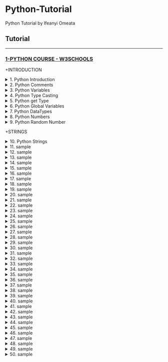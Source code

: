 # Python-Tutorial

Python Tutorial by Ifeanyi Omeata

## Tutorial

---

### [1-PYTHON COURSE - W3SCHOOLS](#)

+INTRODUCTION

<details>
  <summary>1. Python Introduction</summary>

Python is a popular programming language. It was created by Guido van Rossum, and released in 1991.

It is used for:

- web development (server-side),
- software development,
- mathematics,
- system scripting.

What can Python do?

- Python can be used on a server to create web applications.
- Python can be used alongside software to create workflows.
- Python can connect to database systems. It can also read and modify files.
- Python can be used to handle big data and perform complex mathematics.
- Python can be used for rapid prototyping, or for production-ready software development.

```py
print("Hello, World!")
```

```py
# Hello, World!
```

```py
x = "Python is awesome"
print(x)
```

```py
# Python is awesome
```

```py
x = "Python"
y = "is"
z = "awesome"
print(x, y, z)
```

```py
# Python is awesome
```

```py
x = "Python "
y = "is "
z = "awesome"
print(x + y + z)
```

In the print() function, when you try to combine a string and a number with the + operator, Python will give you an error.

```py
# Python is awesome
```

check Python version:

```bs
python --version
python -V
```

Run Python File:

```bs
python index.py
```

Run Python Shell:

```bs
python
```

```bs
Python 3.9.12 (main, Apr  5 2022, 01:53:17)
[Clang 12.0.0 ] :: Anaconda, Inc. on darwin
Type "help", "copyright", "credits" or "license" for more information.
>>> print("Hello")
Hello
>>> exit()
%
```

</details>

<details>
  <summary>2. Python Comments </summary>

- Python has commenting capability for the purpose of in-code documentation.
- Comments start with a #, and Python will render the rest of the line as a comment.
- Comments can be used to explain Python code.
- Comments can be used to make the code more readable.
- Comments can be used to prevent execution when testing code.
- Comments can be placed at the end of a line, and Python will ignore the rest of the line.
- A comment does not have to be text that explains the code, it can also be used to prevent Python from executing code.
- Python does not really have a syntax for multiline comments.
- To add a multiline comment you could insert a # for each line.
- Since Python will ignore string literals that are not assigned to a variable, you can add a multiline string (triple quotes) in your code, and place your comment inside it.

```py
#This is a comment.
print("Hello, World!")
```

```py
print("Hello, World!") #This is a comment
```

```py
#print("Hello, World!")
print("Cheers, Mate!")
```

```py
#This is a comment
#written in
#more than just one line
print("Hello, World!")
```

```py
"""
This is a comment
written in
more than just one line
"""
print("Hello, World!")
```

</details>

<details>
  <summary>3. Python Variables </summary>

- Python has no command for declaring a variable.
- A variable is created the moment you first assign a value to it.
- Variable names are case-sensitive.
- A variable can have a short name (like x and y) or a more descriptive name (age, carname, total\*volume).

Rules for Python variables:

- A variable name must start with a letter or the underscore character
- A variable name cannot start with a number
- A variable name can only contain alpha-numeric characters and underscores (A-z, 0-9, and \* )
- Variable names are case-sensitive (age, Age and AGE are three different variables)

Legal variable names:

```py
myvar = "John"
my_var = "John"
_my_var = "John"
myVar = "John"
MYVAR = "John"
myvar2 = "John"
```

- Camel Case = myVariableName
- Pascal Case = MyVariableName
- Snake Case = my_variable_name

```py
x = 5
y = "John"
print(x)
print(y)
```

```py
# 5
# John
```

```py
x = 4       # x is of type int
x = "Sally" # x is now of type str
print(x)
```

```py
# Sally
```

```py
a = 4
A = "Sally"
#A will not overwrite a
```

Many Values to Multiple Variables-
Python allows you to assign values to multiple variables in one line:

```py
x, y, z = "Orange", "Banana", "Cherry"
print(x)
print(y)
print(z)
```

```py
# Orange
# Banana
# Cherry
```

One Value to Multiple Variables-
And you can assign the same value to multiple variables in one line:

```py
x = y = z = "Orange"
print(x)
print(y)
print(z)
```

```py
# Orange
# Orange
# Orange
```

Unpack a Collection-
If you have a collection of values in a list, tuple etc.
Python allows you to extract the values into variables. This is called unpacking.

```py
fruits = ["apple", "banana", "cherry"]
x, y, z = fruits
print(x)
print(y)
print(z)
```

```py
# apple
# banana
# cherry
```

</details>

<details>
  <summary>4. Python Type Casting </summary>

If you want to specify the data type of a variable, this can be done with casting.

```py
x = str(3)    # x will be '3'
y = int(3)    # y will be 3
z = float(3)  # z will be 3.0

print(x)
print(y)
print(z)
```

```py
# 3
# 3
# 3.0
```

```py
x = int(1)   # x will be 1
y = int(2.8) # y will be 2
z = int("3") # z will be 3
```

```py
x = float(1)     # x will be 1.0
y = float(2.8)   # y will be 2.8
z = float("3")   # z will be 3.0
w = float("4.2") # w will be 4.2
```

```py
x = str("s1") # x will be 's1'
y = str(2)    # y will be '2'
z = str(3.0)  # z will be '3.0'
```

</details>

<details>
  <summary>5. Python get Type </summary>

You can get the data type of a variable with the type() function.

```py
x = 5
y = "John"
print(type(x))
print(type(y))
```

```py
# <class 'int'>
# <class 'str'>
```

</details>

<details>
  <summary>6. Python Global Variables </summary>

- Variables that are created outside of a function are known as global variables.
- Global variables can be used by everyone, both inside of functions and outside.
- If you create a variable with the same name inside a function, this variable will be local, and can only be used inside the function.
- The global variable with the same name will remain as it was, global and with the original value.
- Normally, when you create a variable inside a function, that variable is local, and can only be used inside that function.-
- To create a global variable inside a function, you can use the global keyword.

Also, use the global keyword if you want to change a global variable inside a function.

```py
x = "awesome"

def myfunc():
  print("Python is " + x)

myfunc()
```

```py
# Python is awesome
```

```py
x = "awesome"

def myfunc():
  x = "fantastic"
  print("Python is " + x)

myfunc()

print("Python is " + x)
```

```py
# Python is fantastic
# Python is awesome
```

```py
def myfunc():
  global x
  x = "fantastic"

myfunc()

print("Python is " + x)
```

```py
# Python is fantastic
```

```py
x = "awesome"

def myfunc():
  global x
  x = "fantastic"

myfunc()

print("Python is " + x)
```

```py
# Python is fantastic
```

</details>

<details>
  <summary>7. Python DataTypes </summary>

- In programming, data type is an important concept.

- Variables can store data of different types, and different types can do different things.

Python has the following data types built-in by default, in these categories:

```bs
Text Type:	        str
Numeric Types:	        int, float, complex
Sequence Types:	        list, tuple, range
Mapping Type:	        dict
Set Types:	        set, frozenset
Boolean Type:	        bool
Binary Types:	        bytes, bytearray, memoryview
None Type:	        NoneType
```

str:

```bs
x = "Hello World"	str
x = str("Hello World")	str
```

int, float, complex:

```bs
x = 20	        int
x = int(20)	int

x = 20.5	float
x = float(20.5)	float

x = 1j	        complex
x = complex(1j)	complex
```

list, tuple, range:

```bs
x = ["apple", "banana", "cherry"]	    list
x = list(("apple", "banana", "cherry"))	    list

x = ("apple", "banana", "cherry")	    tuple
x = tuple(("apple", "banana", "cherry"))    tuple

x = range(6)	                            range
```

dict:

```bs
x = {"name" : "John", "age" : 36}	dict
x = dict(name="John", age=36)	        dict
```

set, frozenset:

```bs
x = {"apple", "banana", "cherry"}	set
x = set(("apple", "banana", "cherry"))	set

x = frozenset({"apple", "banana", "cherry"})	frozenset
```

bool:

```bs
x = True	bool
x = bool(5)	bool
```

bytes, bytearray, memoryview:

```bs
x = b"Hello"	            bytes
x = bytes(5)	            bytes

x = bytearray(5)	    bytearray

x = memoryview(bytes(5))    memoryview
```

NoneType:

```bs
x = None	NoneType
```

</details>

<details>
  <summary>8. Python Numbers </summary>

There are three numeric types in Python:

- int
- float
- complex

- Variables of numeric types are created when you assign a value to them.
- Int, or integer, is a whole number, positive or negative, without decimals, of unlimited length.
- Float, or "floating point number" is a number, positive or negative, containing one or more decimals.
- Float can also be scientific numbers with an "e" to indicate the power of 10.
- Complex numbers are written with a "j" as the imaginary part.
- You can convert from one type to another with the int(), float(), and complex() methods.
- You cannot convert complex numbers into another number type.

```py
x = 1    # int
y = 2.8  # float
z = 1j   # complex
print(type(x))
print(type(y))
print(type(z))
```

```py
# <class 'int'>
# <class 'float'>
# <class 'complex'>
```

```py
x = 1
y = 35656222554887711
z = -3255522

print(type(x))
print(type(y))
print(type(z))
```

```py
# <class 'int'>
# <class 'int'>
# <class 'int'>
```

```py
x = 1.10
y = 1.0
z = -35.59
x = 35e3
y = 12E4
z = -87.7e100

print(type(x))
print(type(y))
print(type(z))
```

```py
# <class 'float'>
# <class 'float'>
# <class 'float'>
# <class 'float'>
# <class 'float'>
# <class 'float'>
```

```py
x = 3+5j
y = 5j
z = -5j

print(type(x))
print(type(y))
print(type(z))
```

```py
# <class 'complex'>
# <class 'complex'>
# <class 'complex'>
```

```py
x = 1    # int
y = 2.8  # float
z = 1j   # complex

#convert from int to float:
a = float(x)

#convert from float to int:
b = int(y)

#convert from int to complex:
c = complex(x)

print(a)
print(b)
print(c)

print(type(a))
print(type(b))
print(type(c))
```

```py
1.0
2
(1+0j)
<class 'float'>
<class 'int'>
<class 'complex'>
```

</details>

<details>
  <summary>9. Python Random Number </summary>

Python does not have a random() function to make a random number, but Python has a built-in module called random that can be used to make random numbers.

```py
import random

print(random.randrange(1, 10))
```

```py
# 9
```

</details>

+STRINGS

<details>
  <summary>10. Python Strings </summary>

```py

```

```py

```

```py

```

```py

```

</details>

<details>
  <summary>11. sample </summary>

```py

```

```py

```

```py

```

```py

```

</details>

<details>
  <summary>12. sample </summary>

```py

```

```py

```

```py

```

```py

```

</details>

<details>
  <summary>13. sample </summary>

```py

```

```py

```

```py

```

```py

```

</details>

<details>
  <summary>14. sample </summary>

```py

```

```py

```

```py

```

```py

```

</details>

<details>
  <summary>15. sample </summary>

```py

```

```py

```

```py

```

```py

```

</details>

<details>
  <summary>16. sample </summary>

```py

```

```py

```

```py

```

```py

```

</details>

<details>
  <summary>17. sample </summary>

```py

```

```py

```

```py

```

```py

```

</details>

<details>
  <summary>18. sample </summary>

```py

```

```py

```

```py

```

```py

```

</details>

<details>
  <summary>19. sample </summary>

```py

```

```py

```

```py

```

```py

```

</details>

<details>
  <summary>20. sample </summary>

```py

```

```py

```

```py

```

```py

```

</details>

<details>
  <summary>21. sample </summary>

```py

```

```py

```

```py

```

```py

```

</details>

<details>
  <summary>22. sample </summary>

```py

```

```py

```

```py

```

```py

```

</details>

<details>
  <summary>23. sample </summary>

```py

```

```py

```

```py

```

```py

```

</details>

<details>
  <summary>24. sample </summary>

```py

```

```py

```

```py

```

```py

```

</details>

<details>
  <summary>25. sample </summary>

```py

```

```py

```

```py

```

```py

```

</details>

<details>
  <summary>26. sample </summary>

```py

```

```py

```

```py

```

```py

```

</details>

<details>
  <summary>27. sample </summary>

```py

```

```py

```

```py

```

```py

```

</details>

<details>
  <summary>28. sample </summary>

```py

```

```py

```

```py

```

```py

```

</details>

<details>
  <summary>29. sample </summary>

```py

```

```py

```

```py

```

```py

```

</details>

<details>
  <summary>30. sample </summary>

```py

```

```py

```

```py

```

```py

```

</details>

<details>
  <summary>31. sample </summary>

```py

```

```py

```

```py

```

```py

```

</details>

<details>
  <summary>32. sample </summary>

```py

```

```py

```

```py

```

```py

```

</details>

<details>
  <summary>33. sample </summary>

```py

```

```py

```

```py

```

```py

```

</details>

<details>
  <summary>34. sample </summary>

```py

```

```py

```

```py

```

```py

```

</details>

<details>
  <summary>35. sample </summary>

```py

```

```py

```

```py

```

```py

```

</details>

<details>
  <summary>36. sample </summary>

```py

```

```py

```

```py

```

```py

```

</details>

<details>
  <summary>37. sample </summary>

```py

```

```py

```

```py

```

```py

```

</details>

<details>
  <summary>38. sample </summary>

```py

```

```py

```

```py

```

```py

```

</details>

<details>
  <summary>39. sample </summary>

```py

```

```py

```

```py

```

```py

```

</details>

<details>
  <summary>40. sample </summary>

```py

```

```py

```

```py

```

```py

```

</details>

<details>
  <summary>41. sample </summary>

```py

```

```py

```

```py

```

```py

```

</details>

<details>
  <summary>42. sample </summary>

```py

```

```py

```

```py

```

```py

```

</details>

<details>
  <summary>43. sample </summary>

```py

```

```py

```

```py

```

```py

```

</details>

<details>
  <summary>44. sample </summary>

```py

```

```py

```

```py

```

```py

```

</details>

<details>
  <summary>45. sample </summary>

```py

```

```py

```

```py

```

```py

```

</details>

<details>
  <summary>46. sample </summary>

```py

```

```py

```

```py

```

```py

```

</details>

<details>
  <summary>47. sample </summary>

```py

```

```py

```

```py

```

```py

```

</details>

<details>
  <summary>48. sample </summary>

```py

```

```py

```

```py

```

```py

```

</details>

<details>
  <summary>49. sample </summary>

```py

```

```py

```

```py

```

```py

```

</details>

<details>
  <summary>50. sample </summary>

```py

```

```py

```

```py

```

```py

```

</details>
